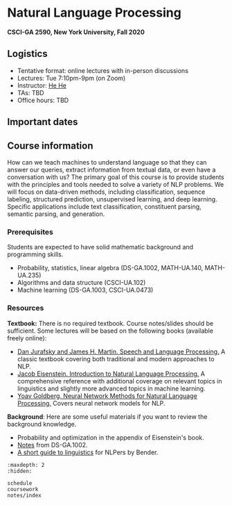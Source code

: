 # Natural Language Processing
**CSCI-GA 2590, New York University, Fall 2020**

## Logistics
- Tentative format: online lectures with in-person discussions
- Lectures: Tue 7:10pm-9pm (on Zoom)
- Instructor: [He He](https://hhexiy.github.io)
- TAs: TBD
- Office hours: TBD

## Important dates

## Course information
How can we teach machines to understand language so that they can answer our queries, extract information from textual data, or even have a conversation with us?
The primary goal of this course is to provide students with the principles and tools needed to solve a variety of NLP problems.
We will focus on data-driven methods,
including classification, sequence labeling, structured prediction, unsupervised learning, and deep learning.
Specific applications include text classification, constituent parsing, semantic parsing, and generation.

### Prerequisites
Students are expected to have solid mathematic background and programming skills.

- Probability, statistics, linear algebra (DS-GA.1002, MATH-UA.140, MATH-UA.235) 
- Algorithms and data structure (CSCI-UA.102)
- Machine learning (DS-GA.1003, CSCI-UA.0473)

### Resources
**Textbook:** There is no required textbook. Course notes/slides should be sufficient.
Some lectures will be based on the following books (available freely online):

- [Dan Jurafsky and James H. Martin. Speech and Language Processing.](https://web.stanford.edu/~jurafsky/slp3/) A classic textbook covering both traditional and modern approaches to NLP.
- [Jacob Eisenstein. Introduction to Natural Language Processing.](https://github.com/jacobeisenstein/gt-nlp-class/blob/master/notes/eisenstein-nlp-notes.pdf) A comprehensive reference with additional coverage on relevant topics in linguistics and slightly more advanced topics in machine learning.
- [Yoav Goldberg. Neural Network Methods for Natural Language Processing.](https://u.cs.biu.ac.il/~yogo/nnlp.pdf) Covers neural network models for NLP.

**Background**: Here are some useful materials if you want to review the background knowledge.

- Probability and optimization in the appendix of Eisenstein's book.
- [Notes](https://cims.nyu.edu/~cfgranda/pages/DSGA1002_fall15/notes.html) from DS-GA.1002.
- [A short guide to linguistics](https://faculty.washington.edu/ebender/100things-sem_prag.html) for NLPers by Bender. 



```toc
:maxdepth: 2
:hidden:

schedule
coursework
notes/index
```
